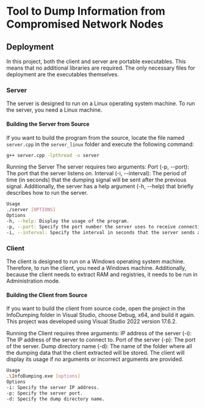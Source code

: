 # Tool to Dump Information from Compromised Network Nodes

## Deployment

In this project, both the client and server are portable executables. This means that no additional libraries are required. The only necessary files for deployment are the executables themselves.

### Server

The server is designed to run on a Linux operating system machine. To run the server, you need a Linux machine.

#### Building the Server from Source

If you want to build the program from the source, locate the file named `server.cpp` in the `server_linux` folder and execute the following command:

```sh
g++ server.cpp -lpthread -o server
`````
Running the Server
The server requires two arguments: Port (-p, --port): The port that the server listens on. Interval (-i, --interval): The period of time (in seconds) that the dumping signal will be sent after the previous signal. Additionally, the server has a help argument (-h, --help) that briefly describes how to run the server.

```sh
Usage
./server [OPTIONS]
Options
-h, --help: Display the usage of the program.
-p, --port: Specify the port number the server uses to receive connections from clients.
-i, --interval: Specify the interval in seconds that the server sends a dumping signal to clients.
`````
### Client
The client is designed to run on a Windows operating system machine. Therefore, to run the client, you need a Windows machine. Additionally, because the client needs to extract RAM and registries, it needs to be run in Administration mode.

#### Building the Client from Source
If you want to build the client from source code, open the project in the InfoDumping folder in Visual Studio, choose Debug, x64, and build it again. This project was developed using Visual Studio 2022 version 17.6.2.

Running the Client requires three arguments: IP address of the server (-i): The IP address of the server to connect to. Port of the server (-p): The port of the server. Dump directory name (-d): The name of the folder where all the dumping data that the client extracted will be stored. The client will display its usage if no arguments or incorrect arguments are provided.
```sh
Usage
.\InfoDumping.exe [options]
Options
-i: Specify the server IP address.
-p: Specify the server port.
-d: Specify the dump directory name.
`````
